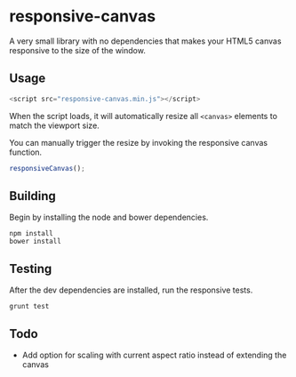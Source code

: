 responsive-canvas
=================
A very small library with no dependencies that makes your HTML5 canvas responsive to the size of the window.

Usage
---
```javascript
<script src="responsive-canvas.min.js"></script>
```

When the script loads, it will automatically resize all `<canvas>` elements to match the viewport size.

You can manually trigger the resize by invoking the responsive canvas function.

```javascript
responsiveCanvas();
```

Building
---
Begin by installing the node and bower dependencies.
```
npm install
bower install
```

Testing
---
After the dev dependencies are installed, run the responsive tests.
```
grunt test
```

Todo
---
- Add option for scaling with current aspect ratio instead of extending the canvas